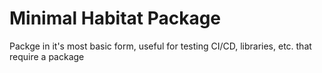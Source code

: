 # Minimal Habitat Package

Packge in it's most basic form, useful for testing CI/CD, libraries, etc. that require a package
